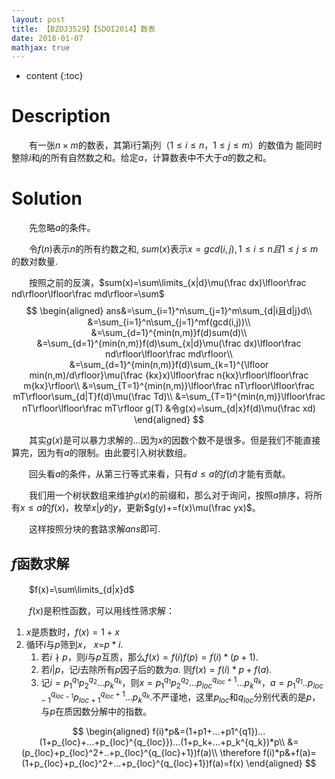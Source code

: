 ```yaml
---
layout: post
title: 【BZOJ3529】【SDOI2014】数表
date: 2018-01-07
mathjax: true
---
```

* content
{:toc}
# Description

　　有一张$n×m$的数表，其第i行第j列（$1 \le i \leq n，1 \le j \le m$）的数值为
能同时整除$i$和$j$的所有自然数之和。给定$a$，计算数表中不大于$a$的数之和。



# Solution

　　先忽略$a$的条件。

　　令$f(n)$表示$n$的所有约数之和, $sum(x)$表示$x=gcd(i,j),1\le i \le n且1\le j \le m$的数对数量.

　　按照之前的反演，$sum(x)=\sum\limits_{x|d}\mu(\frac dx)\lfloor\frac nd\rfloor\lfloor\frac md\rfloor=\sum$
$$
\begin{aligned}
ans&=\sum_{i=1}^n\sum_{j=1}^m\sum_{d|i且d|j}d\\
&=\sum_{i=1}^n\sum_{j=1}^mf(gcd(i,j))\\
&=\sum_{d=1}^{min(n,m)}f(d)sum(d)\\
&=\sum_{d=1}^{min(n,m)}f(d)\sum_{x|d}\mu(\frac dx)\lfloor\frac nd\rfloor\lfloor\frac md\rfloor\\
&=\sum_{d=1}^{min(n,m)}f(d)\sum_{k=1}^{\lfloor min(n,m)/d\rfloor}\mu(\frac {kx}x)\lfloor\frac n{kx}\rfloor\lfloor\frac m{kx}\rfloor\\
&=\sum_{T=1}^{min(n,m)}\lfloor\frac nT\rfloor\lfloor\frac mT\rfloor\sum_{d|T}f(d)\mu(\frac Td)\\
&=\sum_{T=1}^{min(n,m)}\lfloor\frac nT\rfloor\lfloor\frac mT\rfloor g(T) &令g(x)=\sum_{d|x}f(d)\mu(\frac xd)
\end{aligned}
$$

　　其实$g(x)$是可以暴力求解的...因为$x$的因数个数不是很多。但是我们不能直接算完，因为有$a$的限制。由此要引入树状数组。

　　回头看$a$的条件，从第三行等式来看，只有$d\leq a$的$f(d)$才能有贡献。

　　我们用一个树状数组来维护$g(x)$的前缀和，那么对于询问，按照$a$排序，将所有$x\le a$的$f(x)$，枚举$x|y$的$y$，更新$g(y)+=f(x)\mu(\frac yx)$。

　　这样按照分块的套路求解$ans$即可.
　　
　　

## $f$函数求解

　　$f(x)=\sum\limits_{d|x}d$

　　$f(x)$是积性函数，可以用线性筛求解：

1. $x$是质数时，$f(x)=1+x$
2. 循环$i$与$p$筛到$x$， $x$=$p*i$. 
   1. 若$i\nmid p$，则$i$与$p$互质，那么$f(x)=f(i)f(p)=f(i)*(p+1)$.
   2. 若$i|p$，记$i$去除所有$p$因子后的数为$a$. 则$f(x)=f(i)*p+f(a)$.
   3. 记$i=p_1^{q_1}p_2^{q_2}...p_k^{q_k}$，则$x=p_1^{q_1}p_2^{q_2}...p_{loc}^{q_{loc}+1}...p_k^{q_k}$，$a=p_1^{q_1}..p_{loc-1}^{q_{loc-1}}p_{loc+1}^{q_{loc}+1}...p_k^{q_k}$.不严谨地，这里$p_{loc}$和$q_{loc}$分别代表的是$p$，与$p$在质因数分解中的指数。

$$
\begin{aligned}
f(i)*p&=(1+p1+...+p1^{q1})...(1+p_{loc}+...+p_{loc}^{q_{loc}})...(1+p_k+...+p_k^{q_k})*p\\
&=(p_{loc}+p_{loc}^2+..+p_{loc}^{q_{loc}+1})f(a)\\
\therefore f(i)*p&+f(a)=(1+p_{loc}+p_{loc}^2+...+p_{loc}^{q_{loc}+1})f(a)=f(x)
\end{aligned}
$$
